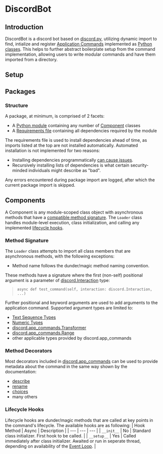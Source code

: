 # DiscordBot

## Introduction
DiscordBot is a discord bot based on [discord.py](https://github.com/Rapptz/discord.py), utilizing dynamic import to find, intialize and register [Application Commands]() implemented as [Python classes](https://docs.python.org/3/tutorial/classes.html). This helps to further abstract boilerplate setup from the command implementation, allowing users to write modular commands and have them imported from a directory.

## Setup


## Packages

### Structure
A package, at minimum, is comprised of 2 facets:
- A [Python module](https://docs.python.org/3/tutorial/modules.html#modules) containing any number of [Component](#components) classes
- A [Requirements file](https://pip.pypa.io/en/stable/reference/requirements-file-format/) containing all dependencies required by the module

The requirements file is used to install dependencies ahead of time, as imports listed at the top are not installed automatically. Automated installation is not implemented for two reasons:
- Installing dependencies programmatically [can cause issues](https://pip.pypa.io/en/latest/user_guide/#using-pip-from-your-program).
- Recursively installing lists of dependencies is what certain security-minded individuals might describe as "bad".

Any errors encountered during package import are logged, after which the current package import is skipped.

## Components
A Component is any module-scoped class object with asynchronous methods that have a [compatible method signature](#method-signature). The `Loader` class handles module-level execution, class initialization, and calling any implemented [lifecycle hooks](#lifecycle-hooks).

### Method Signature
The `Loader` class attempts to import all class members that are asynchronous methods, with the following exceptions:
- Method name follows the dunder/magic method naming convention.

These methods have a signature where the first (non-self) positional argument is a parameter of [discord.Interaction](https://discordpy.readthedocs.io/en/latest/interactions/api.html#interaction) type:
>```async def test_command(self, interaction: discord.Interaction, ...)```

Further positional and keyword arguments are used to add arguments to the application command. Supported argument types are limited to:
- [Text Sequence Types](https://docs.python.org/3/library/stdtypes.html#text-sequence-type-str)
- [Numeric Types](https://docs.python.org/3/library/stdtypes.html#numeric-types-int-float-complex)
- [discord.app_commands.Transformer](https://discordpy.readthedocs.io/en/latest/interactions/api.html#transformer)
- [discord.app_commands.Range](https://discordpy.readthedocs.io/en/latest/interactions/api.html#range)
- other applicable types provided by discord.app_commands

### Method Decorators
Most decorators included in [discord.app_commands](https://github.com/Rapptz/discord.py/tree/master/discord/app_commands) can be used to provide metadata about the command in the same way shown by the documentation:
- [describe](https://discordpy.readthedocs.io/en/latest/interactions/api.html?highlight=describe#discord.app_commands.describe)
- [rename](https://discordpy.readthedocs.io/en/latest/interactions/api.html?highlight=describe#discord.app_commands.rename)
- [choices](https://discordpy.readthedocs.io/en/latest/interactions/api.html?highlight=describe#discord.app_commands.choices)
- many others

### Lifecycle Hooks
Lifecycle hooks are dunder/magic methods that are called at key points in the command's lifecycle. The available hooks are as following:
| Hook Method | Async | Description |
| --- | --- | --- |
| `__init__` | No | Standard class initializer. First hook to be called. |
| `__setup__` | Yes | Called immediately after class initializer. Awaited or run in seperate thread, depending on availability of the [Event Loop](https://docs.python.org/3/library/asyncio-eventloop.html#event-loop). |